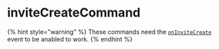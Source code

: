 # inviteCreateCommand

{% hint style="warning" %}
These commands need the [`onInviteCreate`](../guides/client-events.md) event to be anabled to work.
{% endhint %}

